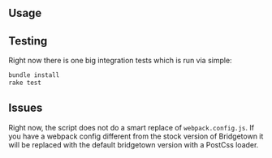 ## Usage

## Testing

Right now there is one big integration tests which is run via simple:

```bash
bundle install
rake test
```

## Issues

Right now, the script does not do a smart replace of
`webpack.config.js`. If you have a webpack config different from the
stock version of Bridgetown it will be replaced with the default
bridgetown version with a PostCss loader.
